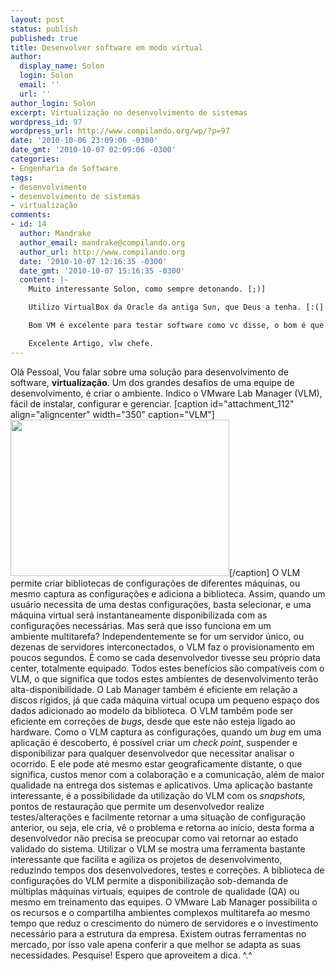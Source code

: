 ```yaml
---
layout: post
status: publish
published: true
title: Desenvolver software em modo virtual
author:
  display_name: Solon
  login: Solon
  email: ''
  url: ''
author_login: Solon
excerpt: Virtualização no desenvolvimento de sistemas
wordpress_id: 97
wordpress_url: http://www.compilando.org/wp/?p=97
date: '2010-10-06 23:09:06 -0300'
date_gmt: '2010-10-07 02:09:06 -0300'
categories:
- Engenharia de Software
tags:
- desenvolvimento
- desenvolvimento de sistemas
- virtualização
comments:
- id: 14
  author: Mandrake
  author_email: mandrake@compilando.org
  author_url: http://www.compilando.org
  date: '2010-10-07 12:16:35 -0300'
  date_gmt: '2010-10-07 15:16:35 -0300'
  content: |-
    Muito interessante Solon, como sempre detonando. [;)]

    Utilizo VirtualBox da Oracle da antiga Sun, que Deus a tenha. [:(]. Free e facil de mexer. Porem ouço muito falar do VMWare, só não o uso por que não gosto de versões pagas. SOu a favor do 100% Free.

    Bom VM é excelente para testar software como vc disse, o bom é que ela cria a possibilidade de testes em inúmeras plataformas sem necessitar ter várias máquinas.

    Excelente Artigo, vlw chefe.
---
```

Olá Pessoal,
Vou falar sobre uma solução para desenvolvimento de software, **virtualização**. Um dos grandes desafios de uma equipe de desenvolvimento, é criar o ambiente.
Indico o VMware Lab Manager (VLM), fácil de instalar, configurar e gerenciar.
[caption id="attachment_112" align="aligncenter" width="350" caption="VLM"]<a href="http://blog-scudelletti.rhcloud.com/wp-content/uploads/2010/10/ima_101.jpg"><img class="size-full wp-image-112 " title="ima_10" src="http://blog-scudelletti.rhcloud.com/wp-content/uploads/2010/10/ima_101.jpg" alt="" width="350" height="250" /></a>[/caption]
O VLM permite criar bibliotecas de configurações de diferentes máquinas, ou mesmo captura as configurações e adiciona a biblioteca. Assim, quando um usuário necessita de uma destas configurações, basta selecionar, e uma máquina virtual será instantaneamente disponibilizada com as configurações necessárias.
Mas será que isso funciona em um ambiente multitarefa?
Independentemente se for um servidor único, ou dezenas de servidores interconectados, o VLM faz o provisionamento em poucos segundos. É como se cada desenvolvedor tivesse seu próprio data center, totalmente equipado.
Todos estes benefícios são compatíveis com o VLM, o que significa que todos estes ambientes de desenvolvimento terão alta-disponibilidade. O Lab Manager também é eficiente em relação a discos rígidos, já que cada máquina virtual ocupa um pequeno espaço dos dados adicionado ao modelo da biblioteca.
O VLM também pode ser eficiente em correções de <em>bugs</em>, desde que este não esteja ligado ao hardware. Como o VLM captura as configurações, quando um <em>bug </em>em uma aplicação é descoberto, é possível criar um <em>check point</em>, suspender e disponibilizar para qualquer desenvolvedor que necessitar analisar o ocorrido. E ele pode até mesmo estar geograficamente distante, o que significa, custos menor com a colaboração e a comunicação, além de maior qualidade na entrega dos sistemas e aplicativos.
Uma aplicação<em> </em>bastante interessante, é a possibilidade da utilização do VLM com os <em>snapshots</em>, pontos de restauração que permite um desenvolvedor realize testes/alterações e facilmente retornar a uma situação de configuração anterior, ou seja, ele cria, vê o problema e retorna ao início, desta forma a desenvolvedor não precisa se preocupar como vai retornar ao estado validado do sistema.
Utilizar o VLM se mostra uma ferramenta bastante interessante que facilita e agiliza os projetos de desenvolvimento, reduzindo tempos dos desenvolvedores, testes e correções. A biblioteca de configurações do VLM permite a disponibilização sob-demanda de múltiplas máquinas virtuais, equipes de controle de qualidade (QA) ou mesmo em treinamento das equipes. O VMware Lab Manager possibilita o os recursos e o compartilha ambientes complexos multitarefa ao mesmo tempo que reduz o crescimento do número de servidores e o investimento necessário para a estrutura da empresa.
Existem outras ferramentas no mercado, por isso vale apena conferir a que melhor se adapta as suas necessidades. Pesquise!
Espero que aproveitem a dica. ^.^
